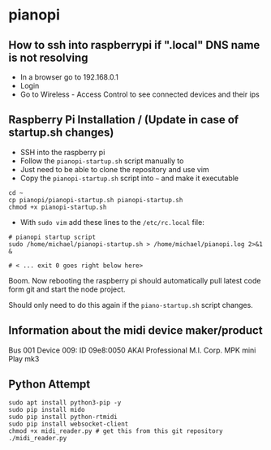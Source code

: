 # pianopi

## How to ssh into raspberrypi if ".local" DNS name is not resolving
* In a browser go to 192.168.0.1
* Login
* Go to Wireless - Access Control to see connected devices and their ips

## Raspberry Pi Installation / (Update in case of startup.sh changes)
* SSH into the raspberry pi
* Follow the `pianopi-startup.sh` script manually to
* Just need to be able to clone the repository and use vim
* Copy the `pianopi-startup.sh` script into `~` and make it executable
```shell
cd ~
cp pianopi/pianopi-startup.sh pianopi-startup.sh
chmod +x pianopi-startup.sh 
```
* With `sudo vim` add these lines to the `/etc/rc.local` file:
```shell
# pianopi startup script
sudo /home/michael/pianopi-startup.sh > /home/michael/pianopi.log 2>&1 &

# < ... exit 0 goes right below here>
```

Boom. Now rebooting the raspberry pi should automatically pull latest code form git and start the node project.

Should only need to do this again if the `piano-startup.sh` script changes.


## Information about the midi device maker/product
Bus 001 Device 009: ID 09e8:0050 AKAI  Professional M.I. Corp. MPK mini Play mk3    

## Python Attempt
```shell
sudo apt install python3-pip -y
sudo pip install mido
sudo pip install python-rtmidi
sudo pip install websocket-client
chmod +x midi_reader.py # get this from this git repository
./midi_reader.py
```
